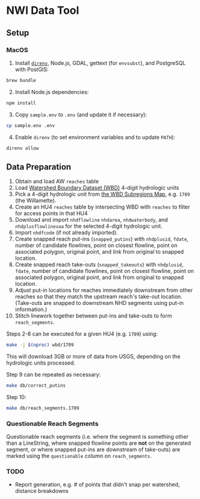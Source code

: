 # NWI Data Tool

## Setup

### MacOS

1. Install [`direnv`](https://direnv.net/), Node.js, GDAL, gettext (for
`envsubst`), and PostgreSQL with PostGIS:

```bash
brew bundle
```

2. Install Node.js dependencies:

```bash
npm install
```

3. Copy `sample.env` to `.env` (and update it if necessary):

```bash
cp sample.env .env
```

4. Enable `direnv` (to set environment variables and to update `PATH`):

```bash
direnv allow
```

## Data Preparation

 1. Obtain and load AW `reaches` table
 2. Load [Watershed Boundary Dataset
    (WBD)](https://www.usgs.gov/core-science-systems/ngp/national-hydrography/watershed-boundary-dataset)
    4-digit hydrologic units
 3. Pick a 4-digit hydrologic unit from [the WBD Subregions Map](https://www.usgs.gov/media/images/watershed-boundary-dataset-subregions-map), e.g. `1709` (the Willamette).
 4. Create an HU4 `reaches` table by intersecting WBD with `reaches` to filter
    for access points in that HU4
 5. Download and import `nhdflowline` `nhdarea`, `nhdwaterbody`, and
    `nhdplusflowlinevaa` for the selected 4-digit hydrologic unit.
 6. Import `nhdfcode` (if not already imported).
 7. Create snapped reach put-ins (`snapped_putins`) with `nhdplusid`, `fdate`,
    number of candidate flowlines, point on closest flowline, point on
    associated polygon, original point, and link from original to snapped
    location.
 8. Create snapped reach take-outs (`snapped_takeouts`) with `nhdplusid`,
    `fdate`, number of candidate flowlines, point on closest flowline, point
    on associated polygon, original point, and link from original to snapped
    location.
 9. Adjust put-in locations for reaches immediately downstream from other
    reaches so that they match the upstream reach's take-out location.
    (Take-outs are snapped to downstream NHD segments using put-in
    information.)
10. Stitch linework together between put-ins and take-outs to form
    `reach_segments`.

Steps 2-8 can be executed for a given HU4 (e.g. `1709`) using:

```bash
make -j $(nproc) wbd/1709
```

This will download 3GB or more of data from USGS, depending on the hydrologic
units processed.

Step 9 can be repeated as necessary:

```bash
make db/correct_putins
```

Step 10:

```bash
make db/reach_segments.1709
```

### Questionable Reach Segments

Questionable reach segments (i.e. where the segment is something other than a
LineString, where snapped flowline points are **not** on the generated
segment, or where snapped put-ins are downstream of take-outs) are marked
using the `questionable` column on `reach_segments`.

### TODO

* Report generation, e.g. # of points that didn't snap per watershed, distance
  breakdowns